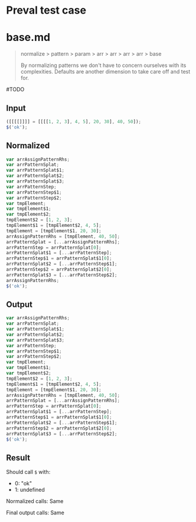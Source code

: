 # Preval test case

# base.md

> normalize > pattern > param > arr > arr > arr > arr > base
>
> By normalizing patterns we don't have to concern ourselves with its complexities. Defaults are another dimension to take care off and test for.

#TODO

## Input

`````js filename=intro
([[[[]]]] = [[[[1, 2, 3], 4, 5], 20, 30], 40, 50]);
$('ok');
`````

## Normalized

`````js filename=intro
var arrAssignPatternRhs;
var arrPatternSplat;
var arrPatternSplat$1;
var arrPatternSplat$2;
var arrPatternSplat$3;
var arrPatternStep;
var arrPatternStep$1;
var arrPatternStep$2;
var tmpElement;
var tmpElement$1;
var tmpElement$2;
tmpElement$2 = [1, 2, 3];
tmpElement$1 = [tmpElement$2, 4, 5];
tmpElement = [tmpElement$1, 20, 30];
arrAssignPatternRhs = [tmpElement, 40, 50];
arrPatternSplat = [...arrAssignPatternRhs];
arrPatternStep = arrPatternSplat[0];
arrPatternSplat$1 = [...arrPatternStep];
arrPatternStep$1 = arrPatternSplat$1[0];
arrPatternSplat$2 = [...arrPatternStep$1];
arrPatternStep$2 = arrPatternSplat$2[0];
arrPatternSplat$3 = [...arrPatternStep$2];
arrAssignPatternRhs;
$('ok');
`````

## Output

`````js filename=intro
var arrAssignPatternRhs;
var arrPatternSplat;
var arrPatternSplat$1;
var arrPatternSplat$2;
var arrPatternSplat$3;
var arrPatternStep;
var arrPatternStep$1;
var arrPatternStep$2;
var tmpElement;
var tmpElement$1;
var tmpElement$2;
tmpElement$2 = [1, 2, 3];
tmpElement$1 = [tmpElement$2, 4, 5];
tmpElement = [tmpElement$1, 20, 30];
arrAssignPatternRhs = [tmpElement, 40, 50];
arrPatternSplat = [...arrAssignPatternRhs];
arrPatternStep = arrPatternSplat[0];
arrPatternSplat$1 = [...arrPatternStep];
arrPatternStep$1 = arrPatternSplat$1[0];
arrPatternSplat$2 = [...arrPatternStep$1];
arrPatternStep$2 = arrPatternSplat$2[0];
arrPatternSplat$3 = [...arrPatternStep$2];
$('ok');
`````

## Result

Should call `$` with:
 - 0: "ok"
 - 1: undefined

Normalized calls: Same

Final output calls: Same
